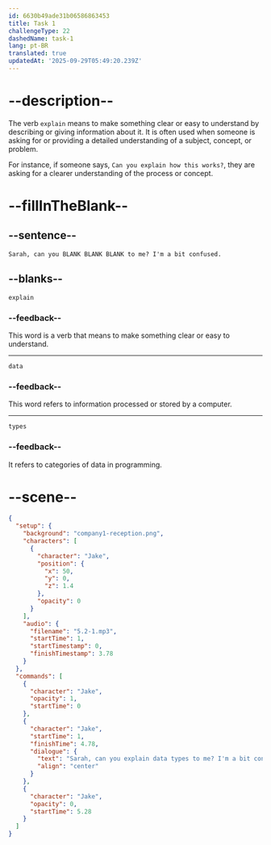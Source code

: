 ```yaml
---
id: 6630b49ade31b06586863453
title: Task 1
challengeType: 22
dashedName: task-1
lang: pt-BR
translated: true
updatedAt: '2025-09-29T05:49:20.239Z'
---
```


<!-- (Audio) Jake: Sarah, can you explain data types to me? I'm a bit confused. -->

# --description--

The verb `explain` means to make something clear or easy to understand by describing or giving information about it. It is often used when someone is asking for or providing a detailed understanding of a subject, concept, or problem.

For instance, if someone says, `Can you explain how this works?`, they are asking for a clearer understanding of the process or concept.

# --fillInTheBlank--

## --sentence--

`Sarah, can you BLANK BLANK BLANK to me? I'm a bit confused.`

## --blanks--

`explain`

### --feedback--

This word is a verb that means to make something clear or easy to understand.

---

`data`

### --feedback--

This word refers to information processed or stored by a computer.

---

`types`

### --feedback--

It refers to categories of data in programming.

# --scene--

```json
{
  "setup": {
    "background": "company1-reception.png",
    "characters": [
      {
        "character": "Jake",
        "position": {
          "x": 50,
          "y": 0,
          "z": 1.4
        },
        "opacity": 0
      }
    ],
    "audio": {
      "filename": "5.2-1.mp3",
      "startTime": 1,
      "startTimestamp": 0,
      "finishTimestamp": 3.78
    }
  },
  "commands": [
    {
      "character": "Jake",
      "opacity": 1,
      "startTime": 0
    },
    {
      "character": "Jake",
      "startTime": 1,
      "finishTime": 4.78,
      "dialogue": {
        "text": "Sarah, can you explain data types to me? I'm a bit confused.",
        "align": "center"
      }
    },
    {
      "character": "Jake",
      "opacity": 0,
      "startTime": 5.28
    }
  ]
}
```
